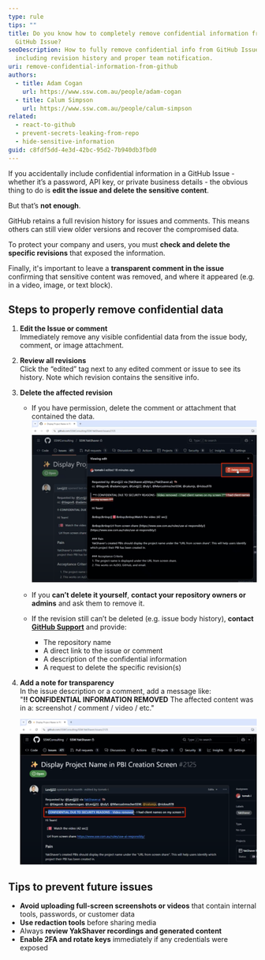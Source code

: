 ```yaml
---
type: rule
tips: ""
title: Do you know how to completely remove confidential information from a
  GitHub Issue?
seoDescription: How to fully remove confidential info from GitHub Issues,
  including revision history and proper team notification.
uri: remove-confidential-information-from-github
authors:
  - title: Adam Cogan
    url: https://www.ssw.com.au/people/adam-cogan
  - title: Calum Simpson
    url: https://www.ssw.com.au/people/calum-simpson
related:
  - react-to-github
  - prevent-secrets-leaking-from-repo
  - hide-sensitive-information
guid: c8fdf5dd-4e3d-42bc-95d2-7b940db3fbd0
---
```

If you accidentally include confidential information in a GitHub Issue - whether it’s a password, API key, or private business details - the obvious thing to do is **edit the issue and delete the sensitive content**.

But that’s **not enough**.

GitHub retains a full revision history for issues and comments. This means others can still view older versions and recover the compromised data.

<!--endintro-->

To protect your company and users, you must **check and delete the specific revisions** that exposed the information.

Finally, it's important to leave a **transparent comment in the issue** confirming that sensitive content was removed, and where it appeared (e.g. in a video, image, or text block).

## Steps to properly remove confidential data

1. **Edit the Issue or comment**\
   Immediately remove any visible confidential data from the issue body, comment, or image attachment.

2. **Review all revisions**\
   Click the “edited” tag next to any edited comment or issue to see its history. Note which revision contains the sensitive info.
3. **Delete the affected revision**

   * If you have permission, delete the comment or attachment that contained the data.
   ![Figure: Delete revisions so compromised data is fully removed](confidential-info-removed-revision-deletion.png)

   * If you **can’t delete it yourself**, **contact your repository owners or admins** and ask them to remove it.
   * If the revision still can’t be deleted (e.g. issue body history), **contact [GitHub Support](https://support.github.com/contact)** and provide:

     * The repository name
     * A direct link to the issue or comment
     * A description of the confidential information
     * A request to delete the specific revision(s)
4. **Add a note for transparency**\
   In the issue description or a comment, add a message like:\
   "**‼️ CONFIDENTIAL INFORMATION REMOVED** The affected content was in a: screenshot / comment / video / etc."  

   ![Figure: Inform about deletions mentioned what it was](confidential-info-removed-comment.png)

## Tips to prevent future issues

* **Avoid uploading full-screen screenshots or videos** that contain internal tools, passwords, or customer data
* **Use redaction tools** before sharing media
* Always **review YakShaver recordings and generated content**
* **Enable 2FA and rotate keys** immediately if any credentials were exposed
